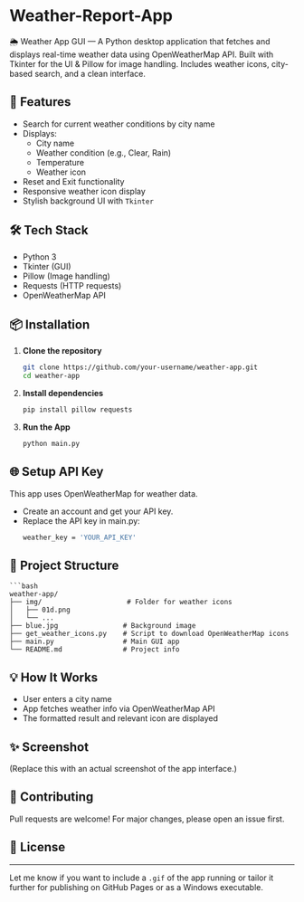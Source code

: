 # Weather-Report-App
🌦️ Weather App GUI — A Python desktop application that fetches and displays real-time weather data using OpenWeatherMap API. Built with Tkinter for the UI &amp; Pillow for image handling. Includes weather icons, city-based search, and a clean interface.


## 🚀 Features

- Search for current weather conditions by city name
- Displays:
  - City name
  - Weather condition (e.g., Clear, Rain)
  - Temperature
  - Weather icon
- Reset and Exit functionality
- Responsive weather icon display
- Stylish background UI with `Tkinter`

## 🛠️ Tech Stack

- Python 3
- Tkinter (GUI)
- Pillow (Image handling)
- Requests (HTTP requests)
- OpenWeatherMap API

## 📦 Installation

1. **Clone the repository**
   ```bash
   git clone https://github.com/your-username/weather-app.git
   cd weather-app
   
2. **Install dependencies**
   ```bash
   pip install pillow requests

3. **Run the App**
   ```bash
   python main.py

## 🌐 Setup API Key

This app uses OpenWeatherMap for weather data.
  - Create an account and get your API key.
  - Replace the API key in main.py:
    ```bash
    weather_key = 'YOUR_API_KEY'

## 📁 Project Structure
    ```bash
    weather-app/
    ├── img/                     # Folder for weather icons
    │   ├── 01d.png
    │   └── ...
    ├── blue.jpg                # Background image
    ├── get_weather_icons.py    # Script to download OpenWeatherMap icons
    ├── main.py                 # Main GUI app
    └── README.md               # Project info

## 💡 How It Works
- User enters a city name
- App fetches weather info via OpenWeatherMap API
- The formatted result and relevant icon are displayed

## ✨ Screenshot
(Replace this with an actual screenshot of the app interface.)

## 🤝 Contributing
Pull requests are welcome! For major changes, please open an issue first.

## 📄 License

---

Let me know if you want to include a `.gif` of the app running or tailor it further for publishing on GitHub Pages or as a Windows executable.






